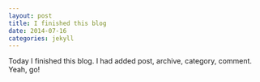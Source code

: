 ```yaml
---
layout: post
title: I finished this blog
date: 2014-07-16
categories: jekyll
---
```

Today I finished this blog. I had added post, archive, category, comment. Yeah, go!

